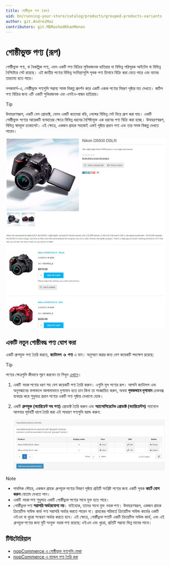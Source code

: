 ```yaml
---
title: গোষ্ঠীভুক্ত পণ্য (রূপ)
uid: bn/running-your-store/catalog/products/grouped-products-variants
author: git.AndreiMaz
contributors: git.MDRashedKhanMenon
---
```


# গোষ্ঠীভুক্ত পণ্য (রূপ)

গোষ্ঠীভুক্ত পণ্য, বা বৈকল্পিক পণ্য, এমন একটি পণ্য বিক্রির সুবিধাজনক হাতিয়ার যা বিভিন্ন পরিপূরক আইটেম বা বিভিন্ন বৈশিষ্ট্যের সেট রয়েছে। এই জাতীয় পণ্যের বিভিন্ন সংমিশ্রণগুলি পৃথক পণ্য হিসাবে বিক্রি করা যেতে পারে এবং দামের তারতম্য হতে পারে।

নপকমার্স-এ, গোষ্ঠীভুক্ত পণ্যগুলি সম্ভাব্য সমস্ত বিকল্প প্রদর্শন করে একটি একক পণ্যের বিবরণ পৃষ্ঠার মত দেখতে। জটিল পণ্য বিক্রির জন্য এটি একটি সুবিধাজনক এবং এসইও-বান্ধব হাতিয়ার।

> [!TIP]
>
> উদাহরণস্বরূপ, একটি বেস প্রোডাক্ট, যেমন একটি ক্যামেরা বডি, লেন্সের বিভিন্ন সেট দিয়ে গ্রুপ করা যায়। একটি গোষ্ঠীভুক্ত পণ্যের আরেকটি ব্যবহারের ক্ষেত্রে বিভিন্ন ধরনের বৈশিষ্ট্যযুক্ত এক ধরনের পণ্য বিক্রি করা হচ্ছে। উদাহরণস্বরূপ, বিভিন্ন স্বাদযুক্ত চকোলেট। এই ক্ষেত্রে, একজন গ্রাহক সহজেই একই পৃষ্ঠায় প্রধান পণ্য এবং তার সমস্ত বিকল্প দেখতে পারেন।

![গোষ্ঠীভুক্ত](_static/grouped-products-variants/grouped.jpg)

## একটি নতুন গোষ্ঠীবদ্ধ পণ্য যোগ করা

একটি গ্রুপযুক্ত পণ্য তৈরি করতে, **ক্যাটালগ → পণ্য** এ যান। অনুসরণ করার জন্য বেশ কয়েকটি পদক্ষেপ রয়েছে:

  > [!TIP]
  >
  > পণ্যের ক্ষেত্রগুলি কীভাবে পূরণ করবেন তা শিখুন [এখানে](xref:bn/running-your-store/catalog/products/add-products)।

1. একটি *সহজ* পণ্যের ধরণ সহ বেশ কয়েকটি পণ্য তৈরি করুন। এগুলি মূল পণ্যের রূপ। আপনি ক্যাটালগ এবং অনুসন্ধানের ফলাফলে আলাদাভাবে দৃশ্যমান হতে চান কিনা তা সংজ্ঞায়িত করুন, অথবা **পৃথকভাবে দৃশ্যমান** চেকবক্স ব্যবহার করে শুধুমাত্র প্রধান পণ্যের একটি পণ্য পৃষ্ঠায় দেখানো হোক।
1. একটি **গ্রুপযুক্ত (ভ্যারিয়েন্ট সহ পণ্য)** প্রোডাক্ট তৈরি করুন এবং **অ্যাসোসিয়েটেড প্রোডাক্ট (ভ্যারিয়েন্টস)** প্যানেলে আপনার পূর্ববর্তী ধাপে তৈরি করা এই সাধারণ পণ্যগুলি বরাদ্দ করুন:

    ![রূপ](_static/grouped-products-variants/variants.png)

> [!NOTE]
> 
> - পাবলিক স্টোরে, একজন গ্রাহক *গ্রুপযুক্ত* পণ্যের বিবরণ পৃষ্ঠায় প্রতিটি সংশ্লিষ্ট পণ্যের জন্য একটি পৃথক **কার্টে যোগ করুন** বোতাম দেখতে পান।
> - একটি *সহজ* পণ্য শুধুমাত্র একটি *গোষ্ঠীভুক্ত* পণ্যের সাথে যুক্ত হতে পারে।
> - *গোষ্ঠীভুক্ত* পণ্য **সরাসরি অর্ডারযোগ্য নয়**। যাইহোক, তাদের সাথে যুক্ত *সহজ* পণ্য। উদাহরণস্বরূপ, একজন গ্রাহক ক্রিয়েটিভ সাউন্ড কার্ড পণ্য সরাসরি অর্ডার করতে পারেন না। গ্রাহকের পরিবর্তে ক্রিয়েটিভ সাউন্ড কার্ডের একটি ওইএম বা খুচরা সংস্করণ অর্ডার করতে হবে। এই ক্ষেত্রে, *গোষ্ঠীভুক্ত* পণ্যটি একটি ক্রিয়েটিভ সাউন্ড কার্ড, এবং এই *গ্রুপযুক্ত* পণ্যের জন্য দুটি সংযুক্ত *সহজ* পণ্য রয়েছে: ওইএম এবং খুচরা, প্রতিটি সম্ভাব্য ভিন্ন দামের সাথে।

## টিউটোরিয়াল

- [nopCommerce এ গোষ্ঠীভুক্ত পণ্যগুলি বোঝা](https://www.youtube.com/watch?v=B1UdxXf_jmE)
- [nopCommerce এ বান্ডেল পণ্য তৈরি করা](https://www.youtube.com/watch?v=sf9jP6KFcko)
